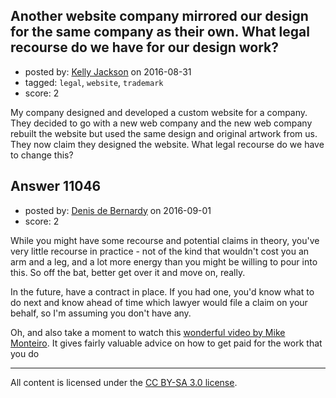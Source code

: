 ## Another website company mirrored our design for the same company as their own. What legal recourse do we have for our design work?

- posted by: [Kelly Jackson](https://stackexchange.com/users/9110108/kelly-jackson) on 2016-08-31
- tagged: `legal`, `website`, `trademark`
- score: 2

<p>My company designed and developed a custom website for a company. They decided to go with a new web company and the new web company rebuilt the website but used the same design and original artwork from us. They now claim they designed the website. What legal recourse do we have to change this?</p>



## Answer 11046

- posted by: [Denis de Bernardy](https://stackexchange.com/users/182468/denis-de-bernardy) on 2016-09-01
- score: 2

<p>While you might have some recourse and potential claims in theory, you've very little recourse in practice - not of the kind that wouldn't cost you an arm and a leg, and a lot more energy than you might be willing to pour into this. So off the bat, better get over it and move on, really.</p>

<p>In the future, have a contract in place. If you had one, you'd know what to do next and know ahead of time which lawyer would file a claim on your behalf, so I'm assuming you don't have any.</p>

<p>Oh, and also take a moment to watch this <a href="https://www.youtube.com/watch?v=jVkLVRt6c1U" rel="nofollow">wonderful video by Mike Monteiro</a>. It gives fairly valuable advice on how to get paid for the work that you do</p>




---

All content is licensed under the [CC BY-SA 3.0 license](https://creativecommons.org/licenses/by-sa/3.0/).
